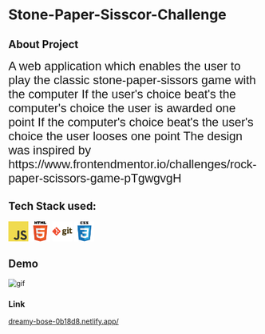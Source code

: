 # Stone-Paper-Sisscor-Challenge

## About Project
<div style="font-size:24px;font-family:sans-serif">
A web application which enables the user to play the classic stone-paper-sissors game with the computer
If the user's choice beat's the computer's choice the user is awarded one point
If the computer's choice beat's the  user's choice the user looses one point
The design was inspired by https://www.frontendmentor.io/challenges/rock-paper-scissors-game-pTgwgvgH
</div>


## Tech Stack used:
<code><img height="40" src="https://raw.githubusercontent.com/github/explore/80688e429a7d4ef2fca1e82350fe8e3517d3494d/topics/javascript/javascript.png"></code>
<code><img height="40" src="https://raw.githubusercontent.com/github/explore/80688e429a7d4ef2fca1e82350fe8e3517d3494d/topics/html/html.png"></code>
<code><img height="40" src="https://raw.githubusercontent.com/github/explore/80688e429a7d4ef2fca1e82350fe8e3517d3494d/topics/git/git.png"></code>
<code><img height="40" src="https://raw.githubusercontent.com/github/explore/80688e429a7d4ef2fca1e82350fe8e3517d3494d/topics/css/css.png"></code>

## Demo
![gif](./images/scp.gif)


 ### Link
  <a href="dreamy-bose-0b18d8.netlify.app/">dreamy-bose-0b18d8.netlify.app/</a>

